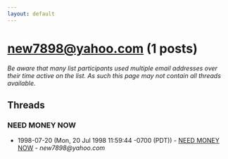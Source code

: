 ```yaml
---
layout: default
---
```


# new7898@yahoo.com (1 posts)

_Be aware that many list participants used multiple email addresses over their time active on the list. As such this page may not contain all threads available._

## Threads

### NEED MONEY NOW
+ 1998-07-20 (Mon, 20 Jul 1998 11:59:44 -0700 (PDT)) - [NEED MONEY NOW](/archive/1998/07/1859cf68296f3f5e4ac3d58d2e1bce4c9a5da2889d22fcda00af3871bf4c34bb) - _new7898@yahoo.com_

